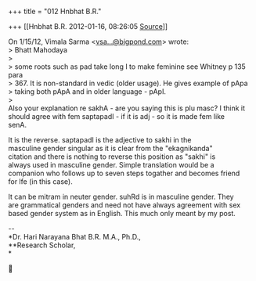 +++
title = "012 Hnbhat B.R."

+++
[[Hnbhat B.R.	2012-01-16, 08:26:05 [Source](https://groups.google.com/g/samskrita/c/8Hv-H-KScAo)]]



On 1/15/12, Vimala Sarma \<[vsa...@bigpond.com]()\> wrote:  
\> Bhatt Mahodaya  
\>  
\> some roots such as pad take long I to make feminine see Whitney p 135 para  
\> 367. It is non-standard in vedic (older usage). He gives example of pApa  
\> taking both pApA and in older language - pApI.  
\>  
Also your explanation re sakhA - are you saying this is plu masc? I think it  
should agree with fem saptapadI - if it is adj - so it is made fem like  
senA.

It is the reverse. saptapadI is the adjective to sakhi in the  
masculine gender singular as it is clear from the "ekagnikanda"  
citation and there is nothing to reverse this position as "sakhi" is  
always used in masculine gender. Simple translation would be a  
companion who follows up to seven steps togather and becomes friend  
for lfe (in this case).

It can be mitram in neuter gender. suhRd is in masculine gender. They  
are grammatical genders and need not have always agreement with sex  
based gender system as in English. This much only meant by my post.

  
--  
\*Dr. Hari Narayana Bhat B.R. M.A., Ph.D.,  
\*\*Research Scholar,  
\*




